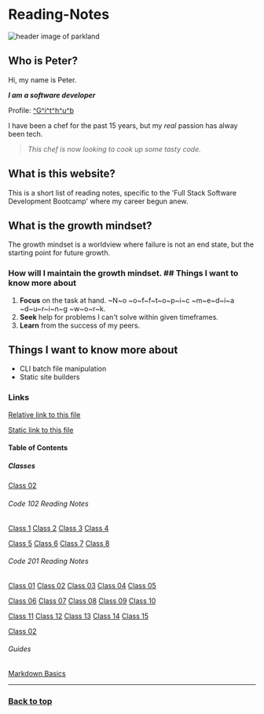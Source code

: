 # Reading-Notes  

![header image of parkland](https://media.discordapp.net/attachments/914902361246416966/915747141023068180/unknown.png)  

## Who is Peter?  

Hi, my name is Peter.  

***I am a software developer***  

Profile: [^G^i^t^h^u^b](https://github.com/AddPCB)  

I have been a chef for the past 15 years, but my *real* passion has alway been tech.  

> *This chef is now looking to cook up some tasty code.*  

## What is this website?  

This is a short list of reading notes, specific to the 'Full Stack Software Development Bootcamp' where my career begun anew.  

## What is the growth mindset?  

The growth mindset is a worldview where failure is not an end state, but the starting point for future growth.  

### How will I maintain the growth mindset.  ## Things I want to know more about

1. **Focus** on the task at hand. ~N~o ~o~f~f~t~o~p~i~c ~m~e~d~i~a ~d~u~r~i~n~g ~w~o~r~k.  
2. **Seek** help for problems I can't solve within given timeframes.  
3. **Learn** from the success of my peers.  

## Things I want to know more about  

- CLI batch file manipulation
- Static site builders

### Links  

[Relative link to this file](README.md)  

[Static link to this file](https://addpcb.github.io/reading-notes/README)

#### Table of Contents  

##### Classes  

[Class 02](class-02.md)  

###### Code 102 Reading Notes

[Class 1](class-102/class-01.md) [Class 2](class-102/class-02.md) [Class 3](class-102/class-03.md) [Class 4](class-102/class-04.md)  

[Class 5](class-102/class-05.md) [Class 6](class-102/class-06.md) [Class 7](class-102/class-07.md) [Class 8](class-102/class-08.md)

###### Code 201 Reading Notes

[Class 01](class-201/class-01.md) [Class 02](class-201/class-02.md) [Class 03](class-201/class-03.md) [Class 04](class-201/class-04.md) [Class 05](class-201/class-05.md)

[Class 06](class-201/class-06.md) [Class 07](class-201/class-07.md) [Class 08](class-201/class-08.md) [Class 09](class-201/class-09.md) [Class 10](class-201/class-10.md)

[Class 11](class-201/class-11.md) [Class 12](class-201/class-12.md) [Class 13](class-201/class-13.md) [Class 14](class-201/class-14.md) [Class 15](class-201/class-15.md)

[Class 02](class-02.md)  

###### Guides

[Markdown Basics](basics.md)  

---

### [Back to top](Readme.md)  
